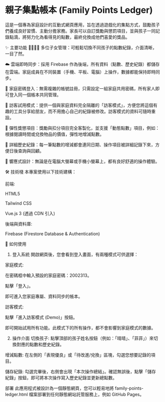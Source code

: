 # 親子集點帳本 (Family Points Ledger)
這是一個專為家庭設計的互動式網頁應用，旨在透過遊戲化的集點方式，鼓勵孩子們養成良好習慣、主動分擔家務。家長可以自訂獎勵與懲罰項目，並與孩子一同記錄點滴，將努力化為看得見的點數，最終兌換成他們喜愛的獎品。

✨ 主要功能
👨‍👩‍👧‍👦 多位子女管理：可輕鬆切換不同孩子的點數紀錄，介面清晰，一目了然。

☁️ 雲端即時同步：採用 Firebase 作為後端，所有資料（點數、歷史紀錄）都儲存在雲端。家庭成員在不同裝置（手機、平板、電腦）上操作，數據都能保持即時同步。

🔑 家庭密碼登入：無需複雜的帳號註冊，只需設定一組家庭共用密碼，所有家人即可登入同一個帳本共同管理。

👀 訪客試用模式：提供一個與家庭資料完全隔離的「訪客模式」，方便您將這個有趣的工具分享給朋友，而不用擔心自己的紀錄被修改。訪客模式的資料可隨時重設。

📝 彈性獎懲項目：獎勵與扣分項目完全客製化，並支援「動態點數」項目，例如：根據閱讀時間或兌換物品的價值，彈性地增減點數。

📜 詳細歷史紀錄：每一筆點數的增減都會連同日期、操作項目被詳細記錄下來，方便日後查詢與回顧。

📱 響應式設計：無論是在電腦大螢幕或手機小螢幕上，都有良好舒適的操作體驗。

🛠️ 技術棧
本專案使用以下技術建構：

前端:

HTML5

Tailwind CSS

Vue.js 3 (透過 CDN 引入)

後端與資料庫:

Firebase (Firestore Database & Authentication)

🚀 如何使用
1. 登入系統
開啟網頁後，您會看到登入畫面，有兩種模式可供選擇：

家庭模式:

在密碼框中輸入預設的家庭密碼：2002313。

點擊「登入」。

即可進入您家庭專屬、資料同步的帳本。

訪客模式:

點擊「進入訪客模式 (Demo)」按鈕。

即可開始試用所有功能。此模式下的所有操作，都不會影響到家庭模式的數據。

2. 操作介面
切換孩子: 點擊頂部的孩子姓名按鈕（例如：「晴晴」、「菲菲」）來切換對應的點數和歷史紀錄。

增減點數: 在左側的「表現優良」或「待改進/兌換」區塊，勾選您想要記錄的項目。

儲存紀錄: 勾選完畢後，右側會出現「本次操作總結」。確認無誤後，點擊「儲存紀錄」按鈕，即可將本次操作寫入歷史紀錄並更新總點數。

部署
此應用程式被設計為一個靜態網頁，您可以輕易地將 family-points-ledger.html 檔案部署到任何靜態網站託管服務上，例如 GitHub Pages。
